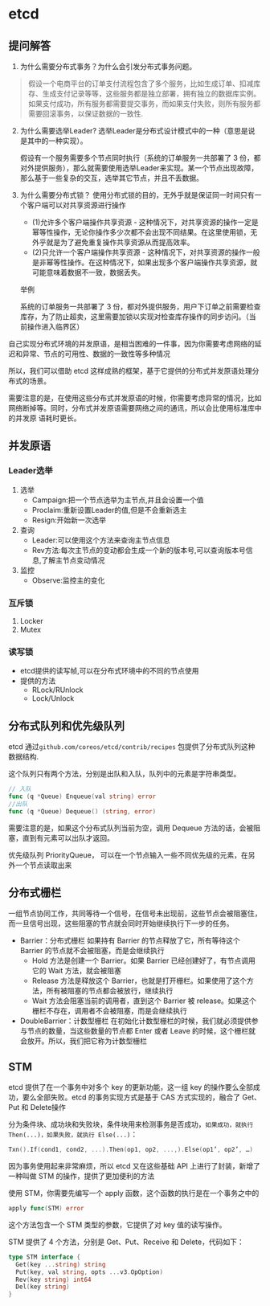 # etcd

## 提问解答

1. 为什么需要分布式事务？为什么会引发分布式事务问题。

  > 假设一个电商平台的订单支付流程包含了多个服务，比如生成订单、扣减库存、生成支付记录等等，这些服务都是独立部署，拥有独立的数据库实例。如果支付成功，所有服务都需要提交事务，而如果支付失败，则所有服务都需要回滚事务，以保证数据的一致性.

2. 为什么需要选举Leader?
   选举Leader是分布式设计模式中的一种（意思是说是其中的一种实现）。

   假设有一个服务需要多个节点同时执行（系统的订单服务一共部署了 3 份，都对外提供服务），那么就需要使用选举Leader来实现。某一个节点出现故障，那么基于一些复杂的交互，选举其它节点，并且不丢数据。

3. 为什么需要分布式锁？
    使用分布式锁的目的，无外乎就是保证同一时间只有一个客户端可以对共享资源进行操作
    - (1)允许多个客户端操作共享资源 - 这种情况下，对共享资源的操作一定是幂等性操作，无论你操作多少次都不会出现不同结果。在这里使用锁，无外乎就是为了避免重复操作共享资源从而提高效率。
    - (2)只允许一个客户端操作共享资源 - 这种情况下，对共享资源的操作一般是非幂等性操作。在这种情况下，如果出现多个客户端操作共享资源，就可能意味着数据不一致，数据丢失。

    举例

    系统的订单服务一共部署了 3 份，都对外提供服务，用户下订单之前需要检查库存，为了防止超卖，这里需要加锁以实现对检查库存操作的同步访问。（当前操作进入临界区）





自己实现分布式环境的并发原语，是相当困难的一件事，因为你需要考虑网络的延迟和异常、节点的可用性、数据的一致性等多种情况

所以，我们可以借助 etcd 这样成熟的框架，基于它提供的分布式并发原语处理分布式的场景。

需要注意的是，在使用这些分布式并发原语的时候，你需要考虑异常的情况，比如网络断掉等。同时，分布式并发原语需要网络之间的通讯，所以会比使用标准库中的并发原
语耗时更长。

## 并发原语

### Leader选举

1. 选举
   - Campaign:把一个节点选举为主节点,并且会设置一个值
   - Proclaim:重新设置Leader的值,但是不会重新选主
   - Resign:开始新一次选举
2. 查询
   - Leader:可以使用这个方法来查询主节点信息
   - Rev方法:每次主节点的变动都会生成一个新的版本号,可以查询版本号信息,了解主节点变动情况
3. 监控
   - Observe:监控主的变化


### 互斥锁

1. Locker
2. Mutex

### 读写锁

- etcd提供的读写帧,可以在分布式环境中的不同的节点使用
- 提供的方法
  - RLock/RUnlock
  - Lock/Unlock


## 分布式队列和优先级队列


etcd 通过`github.com/coreos/etcd/contrib/recipes` 包提供了分布式队列这种数据结构.

这个队列只有两个方法，分别是出队和入队，队列中的元素是字符串类型。

```go
// 入队
func (q *Queue) Enqueue(val string) error
//出队
func (q *Queue) Dequeue() (string, error)
```

需要注意的是，如果这个分布式队列当前为空，调用 Dequeue 方法的话，会被阻塞，直到有元素可以出队才返回。

优先级队列 PriorityQueue， 可以在一个节点输入一些不同优先级的元素，在另外一个节点读取出来


## 分布式栅栏

一组节点协同工作，共同等待一个信号，在信号未出现前，这些节点会被阻塞住，而一旦信号出现，这些阻塞的节点就会同时开始继续执行下一步的任务。


- Barrier：分布式栅栏
  如果持有 Barrier 的节点释放了它，所有等待这个 Barrier 的节点就不会被阻塞，而是会继续执行
  - Hold 方法是创建一个 Barrier。如果 Barrier 已经创建好了，有节点调用它的 Wait 方法，就会被阻塞
  - Release 方法是释放这个 Barrier，也就是打开栅栏。如果使用了这个方法，所有被阻塞的节点都会被放行，继续执行
  - Wait 方法会阻塞当前的调用者，直到这个 Barrier 被 release。如果这个栅栏不存在，调用者不会被阻塞，而是会继续执行
- DoubleBarrier：计数型栅栏
  在初始化计数型栅栏的时候，我们就必须提供参与节点的数量，当这些数量的节点都 Enter 或者 Leave 的时候，这个栅栏就会放开。所以，我们把它称为计数型栅栏


## STM

etcd 提供了在一个事务中对多个 key 的更新功能，这一组 key 的操作要么全部成功，要么全部失败。etcd 的事务实现方式是基于 CAS 方式实现的，融合了 Get、Put 和 Delete操作

分为条件块、成功块和失败块，条件块用来检测事务是否成功，`如果成功，就执行 Then(...)，如果失败，就执行 Else(...)`：

```GO
Txn().If(cond1, cond2, ...).Then(op1, op2, ...,).Else(op1’, op2’, …)
```

因为事务使用起来非常麻烦，所以 etcd 又在这些基础 API 上进行了封装，新增了一种叫做 STM 的操作，提供了更加便利的方法


使用 STM，你需要先编写一个 apply 函数，这个函数的执行是在一个事务之中的

```go
apply func(STM) error
```

这个方法包含一个 STM 类型的参数，它提供了对 key 值的读写操作。

STM 提供了 4 个方法，分别是 Get、Put、Receive 和 Delete，代码如下：

```go
type STM interface {
  Get(key ...string) string
  Put(key, val string, opts ...v3.OpOption)
  Rev(key string) int64
  Del(key string)
}
```
